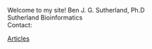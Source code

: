 Welcome to my site! 
Ben J. G. Sutherland, Ph.D     
Sutherland Bioinformatics    
Contact: 

[Articles](articles)

